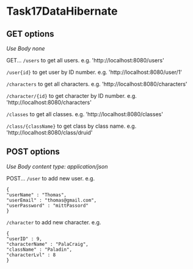 # Task17DataHibernate

## GET options
*Use Body none*

GET...
`/users` to get all users.
e.g. 'http://localhost:8080/users'

`/user{id}` to get user by ID number.
e.g. 'http://localhost:8080/user/1'

`/characters` to get all characters.
e.g. 'http://localhost:8080/characters'

`/character/{id}` to get character by ID number.
e.g. 'http://localhost:8080/characters'

`/classes` to get all classes.
e.g. 'http://localhost:8080/classes'

`/class/{className}` to get class by class name.
e.g. 'http://localhost:8080/class/druid'


## POST options
*Use Body content type: application/json*

POST...
`/user` to add new user.
e.g.
```
{
"userName" : "Thomas",
"userEmail" : "thomas@gmail.com",
"userPassword" : "mittPassord"
}
```

`/character` to add new character.
e.g.
```
{
"userID" : 9,
"characterName" : "PalaCraig",
"className" : "Paladin",
"characterLvl" : 8
}
```

